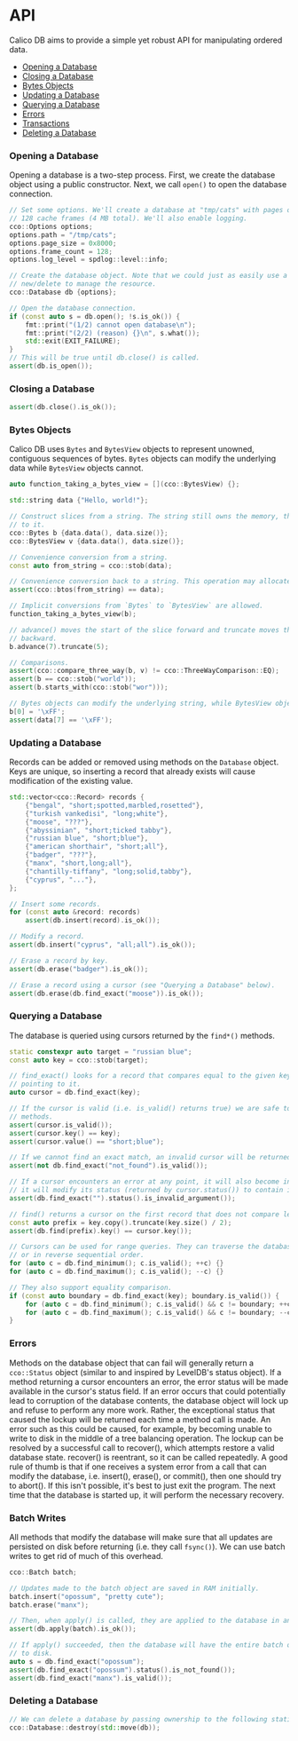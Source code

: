 # API
Calico DB aims to provide a simple yet robust API for manipulating ordered data.

+ [Opening a Database](#opening-a-database)
+ [Closing a Database](#closing-a-database)
+ [Bytes Objects](#bytes-objects)
+ [Updating a Database](#updating-a-database)
+ [Querying a Database](#querying-a-database)
+ [Errors](#errors)
+ [Transactions](#transactions)
+ [Deleting a Database](#deleting-a-database)

### Opening a Database
Opening a database is a two-step process.
First, we create the database object using a public constructor.
Next, we call `open()` to open the database connection.

```C++
// Set some options. We'll create a database at "tmp/cats" with pages of size 8 KB and 
// 128 cache frames (4 MB total). We'll also enable logging.
cco::Options options;
options.path = "/tmp/cats";
options.page_size = 0x8000;
options.frame_count = 128;
options.log_level = spdlog::level::info;

// Create the database object. Note that we could just as easily use a smart pointer or
// new/delete to manage the resource.
cco::Database db {options};

// Open the database connection.
if (const auto s = db.open(); !s.is_ok()) {
    fmt::print("(1/2) cannot open database\n");
    fmt::print("(2/2) (reason) {}\n", s.what());
    std::exit(EXIT_FAILURE);
}
// This will be true until db.close() is called.
assert(db.is_open());
```

### Closing a Database

```C++
assert(db.close().is_ok());
```

### Bytes Objects
Calico DB uses `Bytes` and `BytesView` objects to represent unowned, contiguous sequences of bytes.
`Bytes` objects can modify the underlying data while `BytesView` objects cannot.

```C++
auto function_taking_a_bytes_view = [](cco::BytesView) {};

std::string data {"Hello, world!"};

// Construct slices from a string. The string still owns the memory, the slices just refer
// to it.
cco::Bytes b {data.data(), data.size()};
cco::BytesView v {data.data(), data.size()};

// Convenience conversion from a string.
const auto from_string = cco::stob(data);

// Convenience conversion back to a string. This operation may allocate heap memory.
assert(cco::btos(from_string) == data);

// Implicit conversions from `Bytes` to `BytesView` are allowed.
function_taking_a_bytes_view(b);

// advance() moves the start of the slice forward and truncate moves the end of the slice
// backward.
b.advance(7).truncate(5);

// Comparisons.
assert(cco::compare_three_way(b, v) != cco::ThreeWayComparison::EQ);
assert(b == cco::stob("world"));
assert(b.starts_with(cco::stob("wor")));

// Bytes objects can modify the underlying string, while BytesView objects cannot.
b[0] = '\xFF';
assert(data[7] == '\xFF');
```

### Updating a Database
Records can be added or removed using methods on the `Database` object.
Keys are unique, so inserting a record that already exists will cause modification of the existing value.

```C++
std::vector<cco::Record> records {
    {"bengal", "short;spotted,marbled,rosetted"},
    {"turkish vankedisi", "long;white"},
    {"moose", "???"},
    {"abyssinian", "short;ticked tabby"},
    {"russian blue", "short;blue"},
    {"american shorthair", "short;all"},
    {"badger", "???"},
    {"manx", "short,long;all"},
    {"chantilly-tiffany", "long;solid,tabby"},
    {"cyprus", "..."},
};

// Insert some records.
for (const auto &record: records)
    assert(db.insert(record).is_ok());

// Modify a record.
assert(db.insert("cyprus", "all;all").is_ok());

// Erase a record by key.
assert(db.erase("badger").is_ok());

// Erase a record using a cursor (see "Querying a Database" below).
assert(db.erase(db.find_exact("moose")).is_ok());
```

### Querying a Database
The database is queried using cursors returned by the `find*()` methods.

```C++
static constexpr auto target = "russian blue";
const auto key = cco::stob(target);

// find_exact() looks for a record that compares equal to the given key and returns a cursor
// pointing to it.
auto cursor = db.find_exact(key);

// If the cursor is valid (i.e. is_valid() returns true) we are safe to use any of the getter
// methods.
assert(cursor.is_valid());
assert(cursor.key() == key);
assert(cursor.value() == "short;blue");

// If we cannot find an exact match, an invalid cursor will be returned.
assert(not db.find_exact("not_found").is_valid());

// If a cursor encounters an error at any point, it will also become invalidated. In this case,
// it will modify its status (returned by cursor.status()) to contain information about the error.
assert(db.find_exact("").status().is_invalid_argument());

// find() returns a cursor on the first record that does not compare less than the given key.
const auto prefix = key.copy().truncate(key.size() / 2);
assert(db.find(prefix).key() == cursor.key());

// Cursors can be used for range queries. They can traverse the database in sequential order,
// or in reverse sequential order.
for (auto c = db.find_minimum(); c.is_valid(); ++c) {}
for (auto c = db.find_maximum(); c.is_valid(); --c) {}

// They also support equality comparison.
if (const auto boundary = db.find_exact(key); boundary.is_valid()) {
    for (auto c = db.find_minimum(); c.is_valid() && c != boundary; ++c) {}
    for (auto c = db.find_maximum(); c.is_valid() && c != boundary; --c) {}
}
```

### Errors
Methods on the database object that can fail will generally return a `cco::Status` object (similar to and inspired by LevelDB's status object).
If a method returning a cursor encounters an error, the error status will be made available in the cursor's status field.
If an error occurs that could potentially lead to corruption of the database contents, the database object will lock up and refuse to perform any more work.
Rather, the exceptional status that caused the lockup will be returned each time a method call is made.
An error such as this could be caused, for example, by becoming unable to write to disk in the middle of a tree balancing operation.
The lockup can be resolved by a successful call to recover(), which attempts restore a valid database state.
recover() is reentrant, so it can be called repeatedly.
A good rule of thumb is that if one receives a system error from a call that can modify the database, i.e. insert(), erase(), or commit(), then one should try to abort().
If this isn't possible, it's best to just exit the program.
The next time that the database is started up, it will perform the necessary recovery.

### Batch Writes
All methods that modify the database will make sure that all updates are persisted on disk before returning (i.e. they call `fsync()`).
We can use batch writes to get rid of much of this overhead.

```C++
cco::Batch batch;

// Updates made to the batch object are saved in RAM initially.
batch.insert("opossum", "pretty cute");
batch.erase("manx");

// Then, when apply() is called, they are applied to the database in an atomic transaction.
assert(db.apply(batch).is_ok());

// If apply() succeeded, then the database will have the entire batch of updates persisted
// to disk.
auto s = db.find_exact("opossum");
assert(db.find_exact("opossum").status().is_not_found());
assert(db.find_exact("manx").is_valid());
```

### Deleting a Database
```C++
// We can delete a database by passing ownership to the following static method.
cco::Database::destroy(std::move(db));
```
